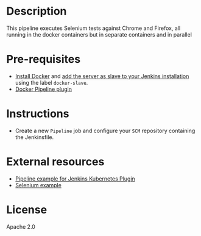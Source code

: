 # Description

This pipeline executes Selenium tests against Chrome and Firefox, all running in the docker containers but in separate containers and in parallel

# Pre-requisites

- [Install Docker](https://docs.docker.com/engine/installation/) and [add the server as slave to your Jenkins installation](https://devopscube.com/docker-containers-as-build-slaves-jenkins/) using the label `docker-slave`.
- [Docker Pipeline plugin](https://wiki.jenkins.io/display/JENKINS/Docker+Pipeline+Plugin)

# Instructions

- Create a new `Pipeline` job and configure your `SCM` repository containing the Jenkinsfile.

# External resources

- [Pipeline example for Jenkins Kubernetes Plugin](https://github.com/carlossg/jenkins-kubernetes-plugin/blob/master/examples/selenium.groovy)
- [Selenium example](https://github.com/carlossg/selenium-example)

# License

Apache 2.0